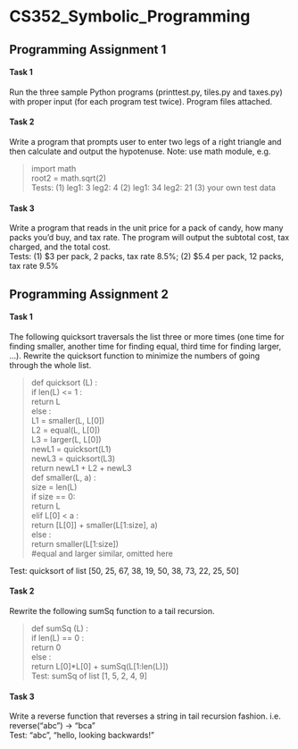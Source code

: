 # CS352_Symbolic_Programming

## Programming Assignment 1

#### Task 1

Run the three sample Python programs (printtest.py, tiles.py and taxes.py) with proper input (for each program test twice). Program files attached.

#### Task 2
Write a program that prompts user to enter two legs of a right triangle and then calculate and output the hypotenuse. Note: use math module, e.g.  
>import math  
>root2 = 	math.sqrt(2)  
Tests: (1) leg1: 3   leg2: 4    (2) leg1: 34   leg2: 21    (3) your own test data

#### Task 3
Write a program that reads in the unit price for a pack of candy, how many packs you’d buy, and tax rate. The program will output the subtotal cost, tax charged, and the total cost.  
Tests: (1) $3 per pack, 2 packs, tax rate 8.5%;  (2) $5.4 per pack, 12 packs, tax rate 9.5%   

## Programming Assignment 2

#### Task 1
The following quicksort traversals the list three or more times (one time for finding smaller, another time for finding equal, third time for finding larger, …). Rewrite the quicksort function to minimize the numbers of going through the whole list.

>def  quicksort (L) :  
>	if len(L) <= 1 :  
>		return L  
>	else :  
>		L1 = smaller(L, L[0])  
>		L2 = equal(L, L[0])  
>		L3 = larger(L, L[0])  
>		newL1 = quicksort(L1)  
>		newL3 = quicksort(L3)  
>		return newL1 + L2 + newL3  
>def smaller(L, a) :  
>	size = len(L)  
>	if size == 0:  
>		return L  
>	elif L[0] < a :  
>		return [L[0]] + smaller(L[1:size], a)  
>	else :  
>		return smaller(L[1:size])  
>#equal and larger similar, omitted here  

Test: quicksort of list [50, 25, 67, 38, 19, 50, 38, 73, 22, 25, 50]

#### Task 2
Rewrite the following sumSq function to a tail recursion.
>def sumSq (L) :  
>	if len(L) == 0 :  
>		return 0  
>	else :  
>		return L[0]*L[0] + sumSq(L[1:len(L)])  
	Test: sumSq of list [1, 5, 2, 4, 9]  

#### Task 3 
Write a reverse function that reverses a string in tail recursion fashion. i.e. reverse(“abc”) -> “bca”  
Test: “abc”,  “hello, looking backwards!”

